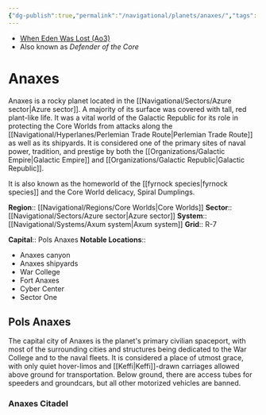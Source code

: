 ```yaml
---
{"dg-publish":true,"permalink":"/navigational/planets/anaxes/","tags":["map","planet","core","azure","unfinished","perlemian"]}
---
```


- [When Eden Was Lost (Ao3)](https://archiveofourown.org/works/19334440/chapters/45992584)
- Also known as *Defender of the Core*
# Anaxes

Anaxes is a rocky planet located in the [[Navigational/Sectors/Azure sector\|Azure sector]]. A majority of its surface was covered with tall, red plant-like life. It was a vital world of the Galactic Republic for its role in protecting the Core Worlds from attacks along the [[Navigational/Hyperlanes/Perlemian Trade Route\|Perlemian Trade Route]] as well as its shipyards. It is considered one of the primary sites of naval power, tradition, and prestige by both the [[Organizations/Galactic Empire\|Galactic Empire]] and [[Organizations/Galactic Republic\|Galactic Republic]]. 

It is also known as the homeworld of the [[fyrnock species\|fyrnock species]] and the Core World delicacy, Spiral Dumplings.

**Region**::  [[Navigational/Regions/Core Worlds\|Core Worlds]]
**Sector**::  [[Navigational/Sectors/Azure sector\|Azure sector]]
**System**::  [[Navigational/Systems/Axum system\|Axum system]]
**Grid**::  R-7

**Capital**::  Pols Anaxes
**Notable Locations**::
- Anaxes canyon
- Anaxes shipyards
- War College
- Fort Anaxes
- Cyber Center
- Sector One

## Pols Anaxes

The capital city of Anaxes is the planet's primary civilian spaceport, with most of the surrounding cities and structures being dedicated to the War College and to the naval fleets. It is considered a place of utmost grace, with only quiet hover-limos and [[Keffi\|Keffi]]-drawn carriages allowed above ground for transportation. Below ground, there are access tubes for speeders and groundcars, but all other motorized vehicles are banned. 

### Anaxes Citadel